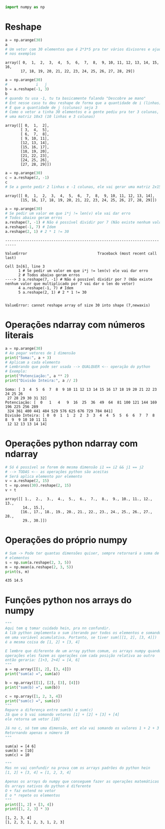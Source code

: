 ```python
import numpy as np
```

# Reshape


```python
a = np.arange(30)
a
# Um vetor com 30 elementos que é 2*3*5 pra ter vários divisores e ajudar
# nos exemplos
```




    array([ 0,  1,  2,  3,  4,  5,  6,  7,  8,  9, 10, 11, 12, 13, 14, 15, 16,
           17, 18, 19, 20, 21, 22, 23, 24, 25, 26, 27, 28, 29])




```python
a = np.arange(30)
#             i   j
b = a.reshape(-1, 3)
b
# quando tu usa -1, tu ta basicamente falando "Descobre ae mano"
# Ent nesse caso tu deu reshape de forma que a quantidade de i (linhas) ele descubra
# E que a quantidade de j (colunas) seja 3
# Como o vetor a tinha 30 elementos e a gente pediu pra ter 3 colunas, ele vai gerar
# uma matriz 10x3 (10 linhas e 3 colunas)
```




    array([[ 0,  1,  2],
           [ 3,  4,  5],
           [ 6,  7,  8],
           [ 9, 10, 11],
           [12, 13, 14],
           [15, 16, 17],
           [18, 19, 20],
           [21, 22, 23],
           [24, 25, 26],
           [27, 28, 29]])




```python
a = np.arange(30)
c = a.reshape(2, -1)
c
# Se a gente pedir 2 linhas e -1 colunas, ele vai gerar uma matriz 2x15
```




    array([[ 0,  1,  2,  3,  4,  5,  6,  7,  8,  9, 10, 11, 12, 13, 14],
           [15, 16, 17, 18, 19, 20, 21, 22, 23, 24, 25, 26, 27, 28, 29]])




```python
a = np.arange(30)
# Se pedir um valor em que i*j != len(v) ele vai dar erro
# Todos abaixo geram erros
a.reshape(7, -1) # Não é possível dividir por 7 (Não existe nenhum valor que multiplicado por 7 vai dar o len do vetor)
a.reshape(-1, 7) # Idem
a.reshape(2, 1) # 2 * 1 != 30
```


    ---------------------------------------------------------------------------

    ValueError                                Traceback (most recent call last)

    Cell In[6], line 3
          1 # Se pedir um valor em que i*j != len(v) ele vai dar erro
          2 # Todos abaixo geram erros
    ----> 3 a.reshape(7, -1) # Não é possível dividir por 7 (Não existe nenhum valor que multiplicado por 7 vai dar o len do vetor)
          4 a.reshape(-1, 7) # Idem
          5 a.reshape(2, 1) # 2 * 1 != 30


    ValueError: cannot reshape array of size 30 into shape (7,newaxis)


# Operações ndarray com números literais


```python
a = np.arange(30)
# Ao pegar vetores de 1 dimensão
print("Soma:", a + 3)
# Aplicam a cada elemento
# Lembrando que pode ser usada --> QUALQUER <-- operação do python
# Exemplo:
print("Potenciação:", a ** 2)
print("Divisão Inteira:", a // 2)
```

    Soma: [ 3  4  5  6  7  8  9 10 11 12 13 14 15 16 17 18 19 20 21 22 23 24 25 26
     27 28 29 30 31 32]
    Potenciação: [  0   1   4   9  16  25  36  49  64  81 100 121 144 169 196 225 256 289
     324 361 400 441 484 529 576 625 676 729 784 841]
    Divisão Inteira: [ 0  0  1  1  2  2  3  3  4  4  5  5  6  6  7  7  8  8  9  9 10 10 11 11
     12 12 13 13 14 14]


# Operações python ndarray com ndarray


```python
# Só é possível se forem de mesma dimensão i1 == i2 && j1 == j2
# --> TODAS <-- as operações python são aceitas
# Será aplica elemento por elemento
v = a.reshape(2, 15)
t = np.ones(30).reshape(2, 15)
v + t

```




    array([[ 1.,  2.,  3.,  4.,  5.,  6.,  7.,  8.,  9., 10., 11., 12., 13.,
            14., 15.],
           [16., 17., 18., 19., 20., 21., 22., 23., 24., 25., 26., 27., 28.,
            29., 30.]])



# Operações do próprio numpy


```python
# Sum -> Pode ter quantas dimensões quiser, sempre retornará a soma de todos os
# elementos
s = np.sum(a.reshape(2, 3, 5))
m = np.mean(a.reshape(2, 3, 5))
print(s, m)
```

    435 14.5


# Funções python nos arrays do numpy


```python
"""
Aqui tem q tomar cuidado hein, pra nn confundir.
A lib python implementa o sum iterando por todos os elementos e somando
em uma variável acumulativa. Portanto, se tiver sum([[1, 2], [3, 4]])
é a mesma coisa de [1, 2] + [3, 4]

E lembre que diferente de um array python comum, os arrays numpy quando feitos
operações eles fazem as operações com cada posição relativa ao outro
então geraria: [1+3, 2+4] = [4, 6]
"""
a = np.array([[1, 2], [3, 4]])
print("sum(a) =", sum(a))

b = np.array([[1], [2], [3], [4]])
print("sum(b) =", sum(b))

c = np.array([1, 2, 3, 4])
print("sum(c) =", sum(c))
"""
Repare a diferença entre sum(b) e sum(c)
Já que o b vai somando vetores [1] + [2] + [3] + [4]
ele retorna um vetor [10]

Já no c, só tem uma dimensão, ent ele vai somando os valores 1 + 2 + 3 + 4
Retornando apenas o número 10
"""
```

    sum(a) = [4 6]
    sum(b) = [10]
    sum(c) = 10



```python
"""
Mas nn vai confundir na prova com os arrays padrões do python hein
[1, 2] + [3, 4] = [1, 2, 3, 4]

Apenas os arrays do numpy que conseguem fazer as operações matemáticas
Os arrays nativos do python é diferente
O + faz extend no vetor
E o * repete os elementos
"""
print([1, 2] + [3, 4])
print([1, 2, 3] * 3)
```

    [1, 2, 3, 4]
    [1, 2, 3, 1, 2, 3, 1, 2, 3]

